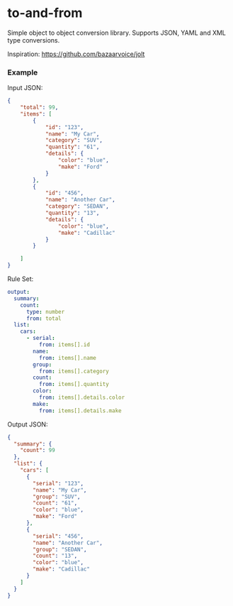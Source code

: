 # to-and-from

Simple object to object conversion library. Supports JSON, YAML and XML type conversions.

Inspiration: https://github.com/bazaarvoice/jolt

### Example

Input JSON:
```json
{
    "total": 99,
    "items": [
        {
            "id": "123",
            "name": "My Car",
            "category": "SUV",
            "quantity": "61",
            "details": {
                "color": "blue",
                "make": "Ford"
            }
        },
        {
            "id": "456",
            "name": "Another Car",
            "category": "SEDAN",
            "quantity": "13",
            "details": {
                "color": "blue",
                "make": "Cadillac"
            }
        }

    ]
}

```


Rule Set:
```yaml
output:
  summary:
    count:
      type: number
      from: total
  list:
    cars:
      - serial:
          from: items[].id
        name:
          from: items[].name
        group:
          from: items[].category
        count:
          from: items[].quantity
        color:
          from: items[].details.color
        make:
          from: items[].details.make


```


Output JSON:
```json
{
  "summary": {
    "count": 99
  },
  "list": {
    "cars": [
      {
        "serial": "123",
        "name": "My Car",
        "group": "SUV",
        "count": "61",
        "color": "blue",
        "make": "Ford"
      },
      {
        "serial": "456",
        "name": "Another Car",
        "group": "SEDAN",
        "count": "13",
        "color": "blue",
        "make": "Cadillac"
      }
    ]
  }
}
```

